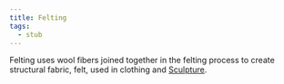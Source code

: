 ```yaml
---
title: Felting
tags:
  - stub
---
```


Felting uses wool fibers joined together in the felting process to create structural fabric, felt, used in clothing and [Sculpture](sculpture.md).
